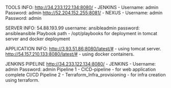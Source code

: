 TOOLS INFO:
http://34.233.122.134:8080/ - JENKINS -   Username: admin   Password: admin
http://52.204.152.255:8081/ -  NEXUS  -  Username: admin   Password: admin


SERVER INFO:
54.88.193.99	username: ansibleadmin password: ansibleansible
Playbook path - /opt/playbooks  for deployment in tomcat server and docker deployment


APPLICATION INFO:
http://3.93.51.86:8080/latest/#		- using tomcat server.
http://54.157.210.133:8080/latest/#	- using docker containers.


JENKINS PIPELINE
http://34.233.122.134:8080/ - JENKINS -   Username: admin   Password: admin
Pipeline 1 - CICD-pipeline - for web application complete CI/CD
Pipeline 2 - Terraform_Infra_provisioning - for infra creation using terraform.
